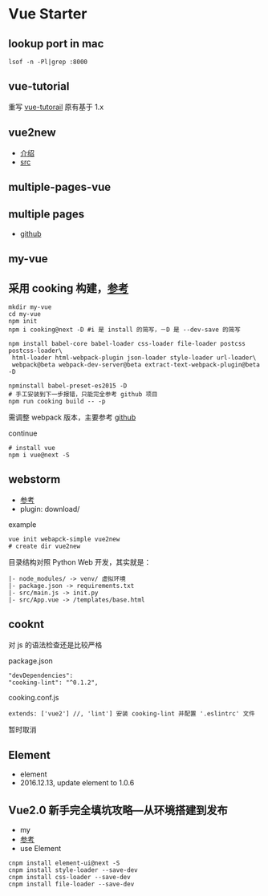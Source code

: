Vue Starter
===

lookup port in mac
---

```
lsof -n -Pl|grep :8000
```

vue-tutorial
---

重写 [vue-tutorail](https://github.com/keepfool/vue-tutorials) 原有基于 1.x

vue2new
---

- [介绍](http://www.jianshu.com/p/fb758398268a)
- [src](https://code.csdn.net/Kevin_QQ/vue-tutorial/tree/master)

multiple-pages-vue
---

## multiple pages

- [github](https://github.com/cooking-demo/multiple-pages-vue)

my-vue
---

## 采用 cooking 构建，[参考](https://gold.xitu.io/entry/57d4c2130bd1d00058453ac4)

```
mkdir my-vue
cd my-vue
npm init
npm i cooking@next -D #i 是 install 的简写，－D 是 --dev-save 的简写

npm install babel-core babel-loader css-loader file-loader postcss postcss-loader\
 html-loader html-webpack-plugin json-loader style-loader url-loader\
 webpack@beta webpack-dev-server@beta extract-text-webpack-plugin@beta -D

npminstall babel-preset-es2015 -D
# 手工安装到下一步报错，只能完全参考 github 项目
npm run cooking build -- -p
```

需调整 webpack 版本，主要参考 [github](https://github.com/cooking-demo/simple)

continue
```
# install vue
npm i vue@next -S
```


webstorm
---

- [参考](http://www.jianshu.com/p/ab778fde3b99)
- plugin: download/

example
```
vue init webapck-simple vue2new
# create dir vue2new
```

目录结构对照 Python Web 开发，其实就是：
```
|- node_modules/ -> venv/ 虚拟环境
|- package.json -> requirements.txt
|- src/main.js -> init.py
|- src/App.vue -> /templates/base.html
```
## cooknt

对 js 的语法检查还是比较严格

package.json
```
"devDependencies":
"cooking-lint": "^0.1.2",
```
cooking.conf.js
```
extends: ['vue2'] //, 'lint'] 安装 cooking-lint 并配置 '.eslintrc' 文件
```

暂时取消

Element
---

- element
- 2016.12.13, update element to 1.0.6

Vue2.0 新手完全填坑攻略—从环境搭建到发布
---

- my
- [参考](https://segmentfault.com/a/1190000007124470)
- use Element
```
cnpm install element-ui@next -S
cnpm install style-loader --save-dev
cnpm install css-loader --save-dev
cnpm install file-loader --save-dev
```


